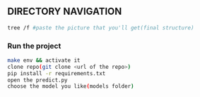 ## DIRECTORY NAVIGATION

```bash
tree /f #paste the picture that you'll get(final structure)
```

### Run the project 
```bash
make env && activate it 
clone repo(git clone <url of the repo>)
pip install -r requirements.txt 
open the predict.py 
choose the model you like(models folder)
```
